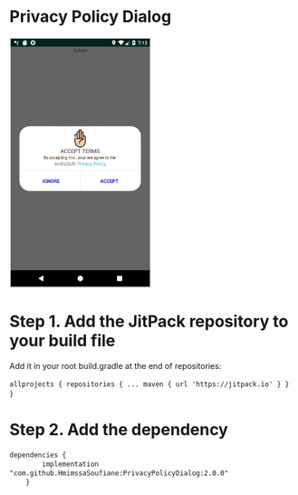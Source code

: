 # Privacy Policy Dialog

<img src="Capture.PNG" width="250" >

<h1>Step 1. Add the JitPack repository to your build file</h1>
Add it in your root build.gradle at the end of repositories:<br>

`
	allprojects {
		repositories {
			...
			maven { url 'https://jitpack.io' }
		}
	}
`
<h1>Step 2. Add the dependency</h1>

	dependencies {
	        implementation "com.github.HmimssaSoufiane:PrivacyPolicyDialog:2.0.0"
		}

